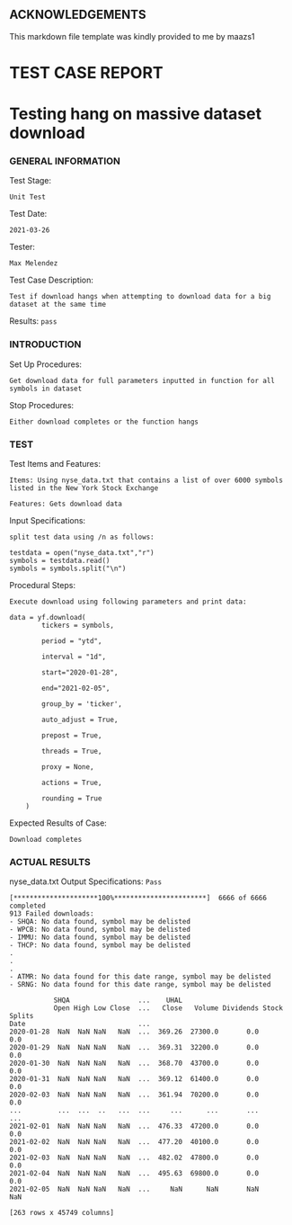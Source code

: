 ## ACKNOWLEDGEMENTS
This markdown file template was kindly provided to me by maazs1


# TEST CASE REPORT

# Testing hang on massive dataset download

### GENERAL INFORMATION

Test Stage: 
```
Unit Test
```
Test Date: 
```
2021-03-26
```
Tester: 
```
Max Melendez
```
Test Case Description:
```
Test if download hangs when attempting to download data for a big dataset at the same time
```
Results:  ``pass`` 
### INTRODUCTION
Set Up Procedures: 
```
Get download data for full parameters inputted in function for all symbols in dataset
```
Stop Procedures:
```
Either download completes or the function hangs
```
### TEST
Test Items and Features: 
```
Items: Using nyse_data.txt that contains a list of over 6000 symbols listed in the New York Stock Exchange
```
```
Features: Gets download data
```
Input Specifications: 
```
split test data using /n as follows: 

testdata = open("nyse_data.txt","r")
symbols = testdata.read()
symbols = symbols.split("\n")

```
Procedural Steps: 
```
Execute download using following parameters and print data:

data = yf.download(
        tickers = symbols,

        period = "ytd",

        interval = "1d",

        start="2020-01-28", 
        
        end="2021-02-05",

        group_by = 'ticker',

        auto_adjust = True,

        prepost = True,

        threads = True,

        proxy = None,

        actions = True,

        rounding = True
    )
```
Expected Results of Case:
```
Download completes
```
### ACTUAL RESULTS
nyse_data.txt
Output Specifications: ``Pass``
```
[*********************100%***********************]  6666 of 6666 completed
913 Failed downloads:
- SHQA: No data found, symbol may be delisted
- WPCB: No data found, symbol may be delisted
- IMMU: No data found, symbol may be delisted
- THCP: No data found, symbol may be delisted
.
.
.
- ATMR: No data found for this date range, symbol may be delisted
- SRNG: No data found for this date range, symbol may be delisted

           SHQA                 ...    UHAL
           Open High Low Close  ...   Close   Volume Dividends Stock Splits
Date                            ...
2020-01-28  NaN  NaN NaN   NaN  ...  369.26  27300.0       0.0          0.0
2020-01-29  NaN  NaN NaN   NaN  ...  369.31  32200.0       0.0          0.0
2020-01-30  NaN  NaN NaN   NaN  ...  368.70  43700.0       0.0          0.0
2020-01-31  NaN  NaN NaN   NaN  ...  369.12  61400.0       0.0          0.0
2020-02-03  NaN  NaN NaN   NaN  ...  361.94  70200.0       0.0          0.0
...         ...  ...  ..   ...  ...     ...      ...       ...          ...
2021-02-01  NaN  NaN NaN   NaN  ...  476.33  47200.0       0.0          0.0
2021-02-02  NaN  NaN NaN   NaN  ...  477.20  40100.0       0.0          0.0
2021-02-03  NaN  NaN NaN   NaN  ...  482.02  47800.0       0.0          0.0
2021-02-04  NaN  NaN NaN   NaN  ...  495.63  69800.0       0.0          0.0
2021-02-05  NaN  NaN NaN   NaN  ...     NaN      NaN       NaN          NaN

[263 rows x 45749 columns]
```